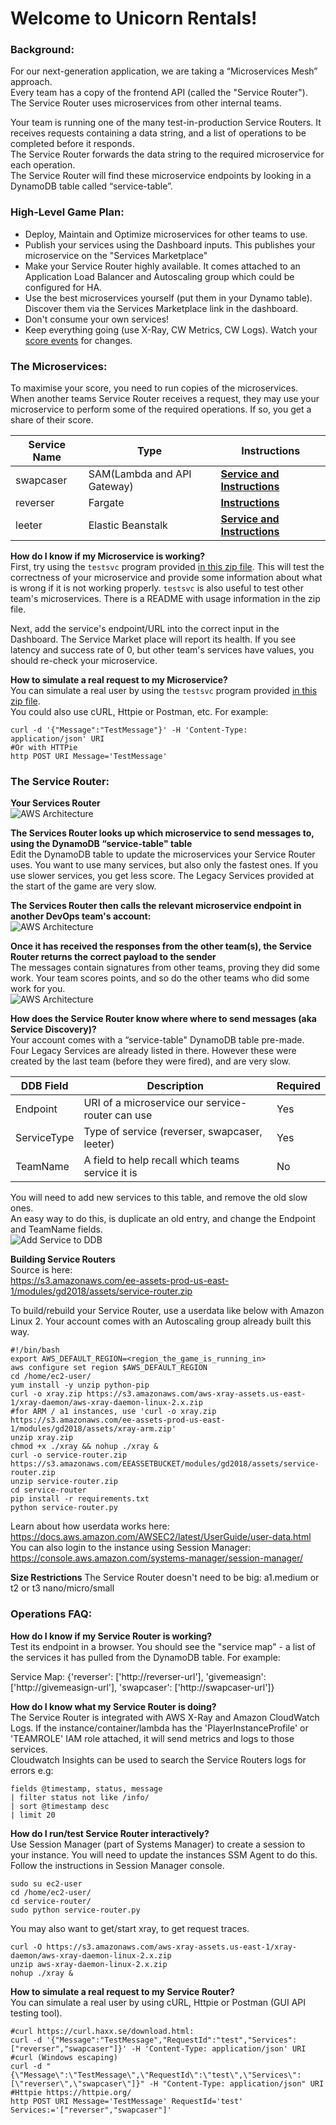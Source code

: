 # Welcome to Unicorn Rentals!

### Background:

For our next-generation application, we are taking a “Microservices Mesh” approach.  
Every team has a copy of the frontend API (called the "Service Router"). The Service Router uses microservices from other internal teams.

Your team is running one of the many test-in-production Service Routers. It receives requests containing a data string, and a list of operations to be completed before it responds.  
The Service Router forwards the data string to the required microservice for each operation.  
The Service Router will find these microservice endpoints by looking in a DynamoDB table called “service-table”.  

### High-Level Game Plan:

* Deploy, Maintain and Optimize microservices for other teams to use. 
* Publish your services using the Dashboard inputs. This publishes your microservice on the "Services Marketplace"  
* Make your Service Router highly available. It comes attached to an Application Load Balancer and Autoscaling group which could be configured for HA.  
* Use the best microservices yourself (put them in your Dynamo table). Discover them via the Services Marketplace link in the dashboard.
* Don't consume your own services!  
* Keep everything going (use X-Ray, CW Metrics, CW Logs). Watch your [score events](https://dashboard.eventengine.run/score-events) for changes.  

### The Microservices: 

To maximise your score, you need to run copies of the microservices.  
When another teams Service Router receives a request, they may use your microservice to perform some of the required operations. If so, you get a share of their score.  

| Service Name  |Type       | Instructions                                           |
| ------------- |-----------| ------------------------------------------------------ |
| swapcaser     |SAM(Lambda and API Gateway) | [__Service and Instructions__](https://s3.amazonaws.com/ee-assets-prod-us-east-1/modules/gd2018/assets/swapcaser.zip)    |
| reverser      |Fargate    | [__Instructions__](https://s3.amazonaws.com/ee-assets-prod-us-east-1/modules/gd2018/assets/reverser-readme.txt)          |
| leeter        |Elastic Beanstalk | [__Service and Instructions__](https://s3.amazonaws.com/ee-assets-prod-us-east-1/modules/gd2018/assets/leeter.zip)       | 


__How do I know if my Microservice is working?__  
First, try using the `testsvc` program provided [in this zip file](https://s3.amazonaws.com/ee-assets-prod-us-east-1/modules/gd2018/assets/testsvc.zip). This will test the correctness of your microservice and provide some information about what is wrong if it is not working properly. `testsvc` is also useful to test other team's microservices. There is a README with usage information in the zip file.

Next, add the service's endpoint/URL into the correct input in the Dashboard. The Service Market place will report its health.  If you see latency and success rate of 0, but other team's services have values, you should re-check your microservice.   

__How to simulate a real request to my Microservice?__  
You can simulate a real user by using the `testsvc` program provided [in this zip file](https://s3.amazonaws.com/ee-assets-prod-us-east-1/modules/gd2018/assets/testsvc.zip).  
You could also use cURL, Httpie or Postman, etc. For example:
```
curl -d '{"Message":"TestMessage"}' -H 'Content-Type: application/json' URI
#Or with HTTPie
http POST URI Message='TestMessage'
```


### The Service Router:
__Your Services Router__   
![AWS Architecture](assets/1.png)

__The Services Router looks up which microservice to send messages to, using the DynamoDB “service-table" table__   
Edit the DynamoDB table to update the microservices your Service Router uses. You want to use many services, but also only the fastest ones. If you use slower services, you get less score. The Legacy Services provided at the start of the game are very slow.  

__The Services Router then calls the relevant microservice endpoint in another DevOps team's account:__   
![AWS Architecture](assets/2.png)

__Once it has received the responses from the other team(s), the Service Router returns the correct payload to the sender__   
The messages contain signatures from other teams, proving they did some work. Your team scores points, and so do the other teams who did some work for you.  
![AWS Architecture](assets/3.png)

__How does the Service Router know where where to send messages (aka Service Discovery)?__  
Your account comes with a “service-table" DynamoDB table pre-made. Four Legacy Services are already listed in there.   However these were created by the last team (before they were fired), and are very slow.   

| DDB Field     | Description                                            | Required |
| ------------- | ------------------------------------------------------ |----------|
| Endpoint      | URI of a microservice our service-router can use       | Yes      |
| ServiceType   | Type of service (reverser, swapcaser, leeter)           | Yes      |
| TeamName      | A field to help recall which teams service it is       | No       |

You will need to add new services to this table, and remove the old slow ones.  
An easy way to do this, is duplicate an old entry, and change the Endpoint and TeamName fields.  
![Add Service to DDB](assets/4.png)

__Building Service Routers__  
Source is here:  
https://s3.amazonaws.com/ee-assets-prod-us-east-1/modules/gd2018/assets/service-router.zip

To build/rebuild your Service Router, use a userdata like below with Amazon Linux 2. Your account comes with an Autoscaling group already built this way.  
```
#!/bin/bash
export AWS_DEFAULT_REGION=<region_the_game_is_running_in>
aws configure set region $AWS_DEFAULT_REGION
cd /home/ec2-user/
yum install -y unzip python-pip
curl -o xray.zip https://s3.amazonaws.com/aws-xray-assets.us-east-1/xray-daemon/aws-xray-daemon-linux-2.x.zip
#for ARM / a1 instances, use 'curl -o xray.zip https://s3.amazonaws.com/ee-assets-prod-us-east-1/modules/gd2018/assets/xray-arm.zip'
unzip xray.zip
chmod +x ./xray && nohup ./xray &
curl -o service-router.zip https://s3.amazonaws.com/EEASSETBUCKET/modules/gd2018/assets/service-router.zip
unzip service-router.zip
cd service-router
pip install -r requirements.txt
python service-router.py
```
Learn about how userdata works here: https://docs.aws.amazon.com/AWSEC2/latest/UserGuide/user-data.html  
You can also login to the instance using Session Manager:  https://console.aws.amazon.com/systems-manager/session-manager/  

__Size Restrictions__
The Service Router doesn't need to be big: a1.medium or t2 or t3 nano/micro/small


### Operations FAQ:

__How do I know if my Service Router is working?__  
Test its endpoint in a browser. You should see the "service map" - a list of the services it has pulled from the DynamoDB table. For example:

Service Map: {'reverser': ['http://reverser-url'], 'givemeasign': ['http://givemeasign-url'], 'swapcaser': ['http://swapcaser-url']}

__How do I know what my Service Router is doing?__  
The Service Router is integrated with AWS X-Ray and Amazon CloudWatch Logs. If the instance/container/lambda has the 'PlayerInstanceProfile' or 'TEAMROLE' IAM role attached, it will send metrics and logs to those services.  
Cloudwatch Insights can be used to search the Service Routers logs for errors e.g:  
```
fields @timestamp, status, message
| filter status not like /info/
| sort @timestamp desc
| limit 20
```

__How do I run/test Service Router interactively?__   
Use Session Manager (part of Systems Manager) to create a session to your instance. You will need to update the instances SSM Agent to do this. Follow the instructions in Session Manager console.  
```
sudo su ec2-user
cd /home/ec2-user/
cd service-router/
sudo python service-router.py 
```  
You may also want to get/start xray, to get request traces.  
```
curl -O https://s3.amazonaws.com/aws-xray-assets.us-east-1/xray-daemon/aws-xray-daemon-linux-2.x.zip
unzip aws-xray-daemon-linux-2.x.zip
nohup ./xray &
```

__How to simulate a real request to my Service Router?__  
You can simulate a real user by using cURL, Httpie or Postman (GUI API testing tool).  
```
#curl https://curl.haxx.se/download.html: 
curl -d '{"Message":"TestMessage","RequestId":"test","Services":["reverser","swapcaser"]}' -H 'Content-Type: application/json' URI
#curl (Windows escaping)
curl -d "{\"Message\":\"TestMessage\",\"RequestId\":\"test\",\"Services\":[\"reverser\",\"swapcaser\"]}" -H "Content-Type: application/json" URI
#Httpie https://httpie.org/
http POST URI Message='TestMessage' RequestId='test' Services:='["reverser","swapcaser"]'
```
